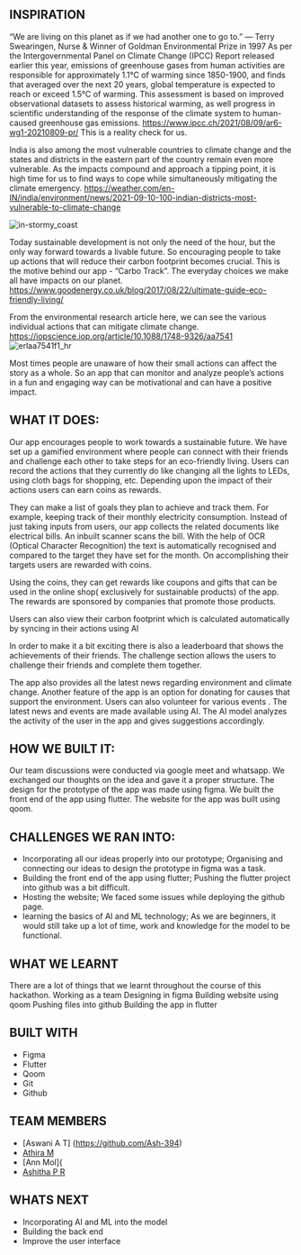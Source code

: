 
## INSPIRATION

“We are living on this planet as if we had another one to go to.” — Terry Swearingen, Nurse & Winner of Goldman Environmental Prize in 1997
As per the Intergovernmental Panel on Climate Change (IPCC) Report released earlier this year, 
emissions of greenhouse gases from human activities are responsible for approximately 1.1°C of warming since 1850-1900, and finds that averaged over the next 20 years, global temperature is expected to reach or exceed 1.5°C of warming. This assessment is based on improved observational datasets to assess historical warming, as well progress in scientific understanding of the response of the climate system to human-caused greenhouse gas emissions.  https://www.ipcc.ch/2021/08/09/ar6-wg1-20210809-pr/
This is a reality check for us.

India is  also among the most vulnerable countries to climate change and the states and districts in the eastern part of the country remain even more vulnerable. As the impacts compound and approach a tipping point, it is high time for us to find ways to cope while simultaneously mitigating the climate emergency. 
https://weather.com/en-IN/india/environment/news/2021-09-10-100-indian-districts-most-vulnerable-to-climate-change

![in-stormy_coast](https://user-images.githubusercontent.com/83870432/132988993-1c281d29-76b5-4222-a095-902ca885018a.jpg)

 

 
Today sustainable development is not only the need of the hour, but the only way forward towards a livable future. So encouraging people to take up actions that will reduce their carbon footprint becomes crucial. This is the motive behind our app - “Carbo Track”. 
The everyday choices we make all have impacts on our planet.
https://www.goodenergy.co.uk/blog/2017/08/22/ultimate-guide-eco-friendly-living/

From the environmental research article here, we can see the various individual actions that can mitigate climate change. https://iopscience.iop.org/article/10.1088/1748-9326/aa7541
![erlaa7541f1_hr](https://user-images.githubusercontent.com/83870432/132989111-f54f92c1-be90-4d2f-b404-fc96d1d9d93c.jpg)


Most times people are unaware of how their small actions can affect the story as a whole. So an app that can monitor and analyze people’s  actions in a fun and engaging way can be motivational and can have a positive impact.

 
## WHAT IT DOES:

Our app encourages people to work towards  a sustainable future. We have set up a gamified environment where people can connect with their friends and challenge each other to take steps for an eco-friendly living.
Users can record the actions that they currently do like changing all the lights to  LEDs, using cloth bags for shopping, etc. Depending upon the impact of their actions users can earn coins as rewards.

They can make a list of  goals they plan to achieve and track them. For example, keeping track of their monthly electricity consumption. Instead of just taking inputs from users, our app collects the related documents like electrical bills. An inbuilt scanner scans the bill. With the help of OCR (Optical Character Recognition) the text is automatically recognised and compared to the target they have set for the month. On accomplishing their targets users are rewarded with coins.

Using the coins, they can get rewards like coupons and gifts that can be used in the online shop( exclusively for sustainable products) of the app. The rewards are sponsored by companies that promote those products.

 Users can also view their carbon footprint which is calculated automatically by syncing in their actions using AI


In order to make it a bit exciting there is also a leaderboard that shows the achievements of their friends. The challenge section allows the users to challenge their friends and complete them together.

 The app also provides all the latest news regarding  environment and climate change.
Another feature of the app is an option for donating for causes  that support the environment. Users can also volunteer for various events . The latest news and events are made available using AI. The AI model analyzes the activity of the user in the app and gives suggestions accordingly.


## HOW WE BUILT IT:
Our team discussions were conducted via google meet and whatsapp. We exchanged our thoughts on the idea and gave it a proper structure. The design for the prototype of the app was made using  figma. We built the front end of the app using flutter. The website for the app was built using qoom.

## CHALLENGES WE RAN INTO:
-  Incorporating all our ideas properly into our prototype;
   Organising and connecting our ideas to design the prototype in figma was a task.
-  Building the front end of the app using flutter; 
   Pushing the flutter project into github was a bit difficult.
- Hosting the website;
   We faced some issues while deploying the github page.
- learning the basics of AI and ML technology; 
  As we are beginners, it would still take up a lot of time, work and knowledge for the model to be    functional. 

## WHAT WE LEARNT
There are a lot of things that we learnt throughout the course of this hackathon. 
Working as a team
Designing in figma
Building website using qoom
Pushing files into github
Building the app in flutter


## BUILT WITH
- Figma
- Flutter
- Qoom
- Git
- Github

## TEAM MEMBERS
- [Aswani A T] (https://github.com/Ash-394)
- [Athira M](https://github.com/Athira502)
- [Ann Mol]{
- [Ashitha P R](https://github.com/Ashitha-18)

## WHATS NEXT
- Incorporating AI and ML into the model
- Building the back end
- Improve the user interface






